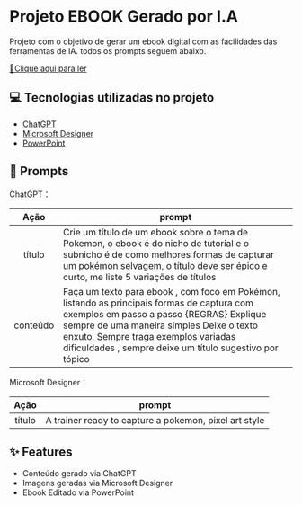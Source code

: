 # Projeto EBOOK Gerado por I.A

Projeto com o objetivo de gerar um ebook digital com as facilidades das ferramentas de IA. todos os prompts
seguem abaixo.

<a href="https://github.com/YujiSeto/E-Book-with-IA/blob/main/ebook.pdf" title="View PDF now"> 📕Clique aqui para ler</a>

## 💻 Tecnologias utilizadas no projeto

- [ChatGPT](https://chat.openai.com/) 
- [Microsoft Designer](https://designer.microsoft.com)
- [PowerPoint](https://www.microsoft.com/en/microsoft-365/powerpoint)

## 🧠 Prompts


ChatGPT：

|   Ação   | prompt                                                                                                                                                                                                                                                                         |
| :------: | ------------------------------------------------------------------------------------------------------------------------------------------------------------------------------------------------------------------------------------------------------------------------------ |
|  título  | Crie um título de um ebook sobre o tema de Pokemon, o ebook é do nicho de tutorial e o subnicho é de como melhores formas de capturar um pokémon selvagem, o título deve ser épico e curto, me liste 5 variações de títulos                                                      |
| conteúdo | Faça um texto para ebook , com foco em Pokémon, listando as principais formas de captura com exemplos em passo a passo {REGRAS} Explique sempre de uma maneira simples Deixe o texto enxuto, Sempre traga exemplos variadas dificuldades , sempre deixe um título sugestivo por tópico |


Microsoft Designer：

|  Ação  | prompt                                                                                 |
| :----: | -------------------------------------------------------------------------------------- |
| título | A trainer ready to capture a pokemon, pixel art style                                  |

## ✨ Features

- Conteúdo gerado via ChatGPT
- Imagens geradas via Microsoft Designer
- Ebook Editado via PowerPoint
